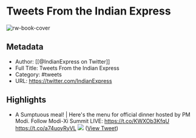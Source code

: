 # Tweets From the Indian Express

![rw-book-cover](https://pbs.twimg.com/profile_images/1064599601553047558/s09zzXz4.jpg)

## Metadata
- Author: [[@IndianExpress on Twitter]]
- Full Title: Tweets From the Indian Express
- Category: #tweets
- URL: https://twitter.com/IndianExpress

## Highlights
- A Sumptuous meal! | Here's the menu for official dinner hosted by PM Modi. 
  Follow Modi-Xi Summit LIVE: https://t.co/KWXOb3KfqU https://t.co/a74uoyRyVL
  ![](https://pbs.twimg.com/media/EGnIYmWUEAAVa9x.jpg) ([View Tweet](https://twitter.com/IndianExpress/status/1182697164385837056))

